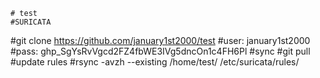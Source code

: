     # test
    #SURICATA 
#git clone https://github.com/january1st2000/test
#user: january1st2000
#pass: 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
    #sync
#git pull
    #update rules
#rsync -avzh --existing /home/test/ /etc/suricata/rules/
